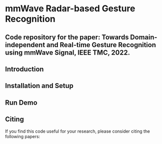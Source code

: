 # mmWave Radar-based Gesture Recognition
## Code repository for the paper: Towards Domain-independent and Real-time Gesture Recognition using mmWave Signal, IEEE TMC, 2022.




## Introduction


## Installation and Setup

## Run Demo

## Citing
If you find this code useful for your research, please consider citing the following papers:
